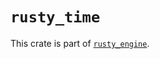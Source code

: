 # `rusty_time`

This crate is part of [`rusty_engine`].

[`rusty_engine`]: https://github.com/cleancut/rusty_engine